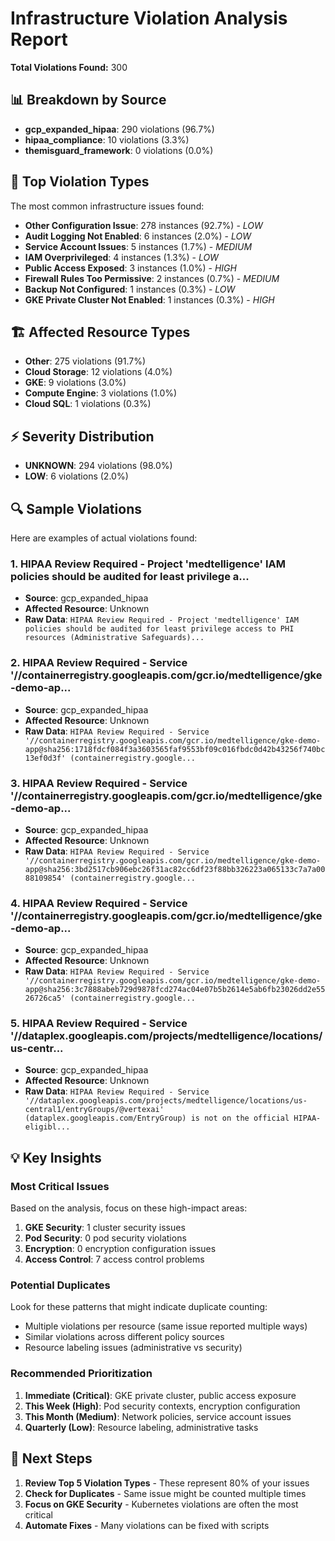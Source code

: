 
# Infrastructure Violation Analysis Report
**Total Violations Found:** 300

## 📊 Breakdown by Source
- **gcp_expanded_hipaa**: 290 violations (96.7%)
- **hipaa_compliance**: 10 violations (3.3%)
- **themisguard_framework**: 0 violations (0.0%)

## 🎯 Top Violation Types
The most common infrastructure issues found:
- **Other Configuration Issue**: 278 instances (92.7%) - *LOW*
- **Audit Logging Not Enabled**: 6 instances (2.0%) - *LOW*
- **Service Account Issues**: 5 instances (1.7%) - *MEDIUM*
- **IAM Overprivileged**: 4 instances (1.3%) - *LOW*
- **Public Access Exposed**: 3 instances (1.0%) - *HIGH*
- **Firewall Rules Too Permissive**: 2 instances (0.7%) - *MEDIUM*
- **Backup Not Configured**: 1 instances (0.3%) - *LOW*
- **GKE Private Cluster Not Enabled**: 1 instances (0.3%) - *HIGH*

## 🏗️ Affected Resource Types
- **Other**: 275 violations (91.7%)
- **Cloud Storage**: 12 violations (4.0%)
- **GKE**: 9 violations (3.0%)
- **Compute Engine**: 3 violations (1.0%)
- **Cloud SQL**: 1 violations (0.3%)

## ⚡ Severity Distribution
- **UNKNOWN**: 294 violations (98.0%)
- **LOW**: 6 violations (2.0%)

## 🔍 Sample Violations
Here are examples of actual violations found:

### 1. HIPAA Review Required - Project 'medtelligence' IAM policies should be audited for least privilege a...
- **Source**: gcp_expanded_hipaa
- **Affected Resource**: Unknown
- **Raw Data**: `HIPAA Review Required - Project 'medtelligence' IAM policies should be audited for least privilege access to PHI resources (Administrative Safeguards)...`

### 2. HIPAA Review Required - Service '//containerregistry.googleapis.com/gcr.io/medtelligence/gke-demo-ap...
- **Source**: gcp_expanded_hipaa
- **Affected Resource**: Unknown
- **Raw Data**: `HIPAA Review Required - Service '//containerregistry.googleapis.com/gcr.io/medtelligence/gke-demo-app@sha256:1718fdcf084f3a3603565faf9553bf09c016fbdc0d42b43256f740bc13ef0d3f' (containerregistry.google...`

### 3. HIPAA Review Required - Service '//containerregistry.googleapis.com/gcr.io/medtelligence/gke-demo-ap...
- **Source**: gcp_expanded_hipaa
- **Affected Resource**: Unknown
- **Raw Data**: `HIPAA Review Required - Service '//containerregistry.googleapis.com/gcr.io/medtelligence/gke-demo-app@sha256:3bd2517cb906ebc26f31ac82cc6df23f88bb326223a065133c7a7a0088109854' (containerregistry.google...`

### 4. HIPAA Review Required - Service '//containerregistry.googleapis.com/gcr.io/medtelligence/gke-demo-ap...
- **Source**: gcp_expanded_hipaa
- **Affected Resource**: Unknown
- **Raw Data**: `HIPAA Review Required - Service '//containerregistry.googleapis.com/gcr.io/medtelligence/gke-demo-app@sha256:3c7888abeb729d9878fcd274ac04e07b5b2614e5ab6fb23026dd2e5526726ca5' (containerregistry.google...`

### 5. HIPAA Review Required - Service '//dataplex.googleapis.com/projects/medtelligence/locations/us-centr...
- **Source**: gcp_expanded_hipaa
- **Affected Resource**: Unknown
- **Raw Data**: `HIPAA Review Required - Service '//dataplex.googleapis.com/projects/medtelligence/locations/us-central1/entryGroups/@vertexai' (dataplex.googleapis.com/EntryGroup) is not on the official HIPAA-eligibl...`

## 💡 Key Insights

### Most Critical Issues
Based on the analysis, focus on these high-impact areas:

1. **GKE Security**: 1 cluster security issues
2. **Pod Security**: 0 pod security violations  
3. **Encryption**: 0 encryption configuration issues
4. **Access Control**: 7 access control problems

### Potential Duplicates
Look for these patterns that might indicate duplicate counting:
- Multiple violations per resource (same issue reported multiple ways)
- Similar violations across different policy sources
- Resource labeling issues (administrative vs security)

### Recommended Prioritization
1. **Immediate (Critical)**: GKE private cluster, public access exposure
2. **This Week (High)**: Pod security contexts, encryption configuration  
3. **This Month (Medium)**: Network policies, service account issues
4. **Quarterly (Low)**: Resource labeling, administrative tasks

## 🎯 Next Steps

1. **Review Top 5 Violation Types** - These represent 80% of your issues
2. **Check for Duplicates** - Same issue might be counted multiple times
3. **Focus on GKE Security** - Kubernetes violations are often the most critical
4. **Automate Fixes** - Many violations can be fixed with scripts
